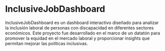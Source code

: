 # InclusiveJobDashboard
InclusiveJobDashboard es un dashboard interactivo diseñado para analizar la inclusión laboral de personas con discapacidad en diferentes sectores económicos. Este proyecto fue desarrollado en el marco de un datatón para promover la equidad en el mercado laboral y proporcionar insights que permitan mejorar las políticas inclusivas.
